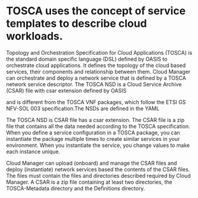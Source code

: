 # TOSCA uses the concept of service templates to describe cloud workloads. 

Topology and Orchestration Specification for Cloud Applications (TOSCA) is the standard domain specific language (DSL) defined by OASIS to orchestrate cloud applications. It defines the topology of the cloud based services, their components and relationship between them. Cloud Manager can orchestrate and deploy a network service that is defined by a TOSCA network service descriptor. The TOSCA NSD is a Cloud Service Archive (CSAR) file with csar extension defined by OASIS 

and is different from the TOSCA VNF packages, which follow the ETSI GS NFV-SOL 003 specification.The NSDs are defined in the YAML 

The TOSCA NSD is CSAR file has a csar extension. The CSAR file is a zip file that contains all the data needed according to the TOSCA specification. When you define a service configuration in a TOSCA package, you can instantiate the package multiple times to create similar services in your environment. When you instantiate the service, you change values to make each instance unique.

Cloud Manager can upload (onboard) and manage the CSAR files and deploy (instantiate) network services based the contents of the CSAR files. The files must contain the files and directories described required by Cloud Manager. A CSAR is a zip file containing at least two directories, the TOSCA-Metadata directory and the Definitions directory.
